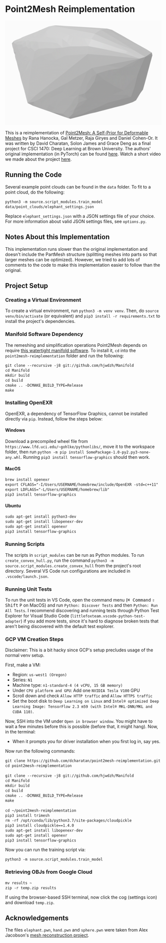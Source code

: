 # Point2Mesh Reimplementation

![](data/gifs/triceratops_gif_small.gif)

This is a reimplementation of [Point2Mesh: A Self-Prior for Deformable Meshes](https://ranahanocka.github.io/point2mesh/) by Rana Hanocka, Gal Metzer, Raja Giryes and Daniel Cohen-Or. It was written by David Charatan, Solon James and Grace Deng as a final project for CSCI 1470: Deep Learning at Brown University. The authors' original implementation (in PyTorch) can be found [here](https://github.com/ranahanocka/Point2Mesh/). Watch a short video we made about the project [here](https://youtu.be/k34zExyJHvo).

## Running the Code

Several example point clouds can be found in the `data` folder. To fit to a point cloud, do the following:

```
python3 -m source.script_modules.train_model data/point_clouds/elephant_settings.json
```

Replace `elephant_settings.json` with a JSON settings file of your choice. For more information about valid JSON settings files, see `options.py`.

## Notes About this Implementation

This implementation runs slower than the original implementation and doesn't include the PartMesh structure (splitting meshes into parts so that larger meshes can be optimized). However, we tried to add lots of comments to the code to make this implementation easier to follow than the original.

## Project Setup

### Creating a Virtual Environment

To create a virtual environment, run `python3 -m venv venv`. Then, do `source venv/bin/activate` (or equivalent) and `pip3 install -r requirements.txt` to install the project's dependencies.

### Manifold Software Dependency

The remeshing and simplification operations Point2Mesh depends on require [this watertight manifold software](https://github.com/hjwdzh/Manifold). To install it, `cd` into the `point2mesh-reimplementation` folder and run the following:

```
git clone --recursive -j8 git://github.com/hjwdzh/Manifold
cd Manifold
mkdir build
cd build
cmake .. -DCMAKE_BUILD_TYPE=Release
make
```

### Installing OpenEXR

OpenEXR, a dependency of TensorFlow Graphics, cannot be installed directly via `pip`. Instead, follow the steps below:

#### Windows

Download a precompiled wheel file from `https://www.lfd.uci.edu/~gohlke/pythonlibs/`, move it to the workspace folder, then run `python -m pip install SomePackage-1.0-py2.py3-none-any.whl`. Running `pip3 install tensorflow-graphics` should then work.

#### MacOS

```
brew install openexr
export CFLAGS="-I/Users/USERNAME/homebrew/include/OpenEXR -std=c++11"
export LDFLAGS="-L/Users/USERNAME/homebrew/lib"
pip3 install tensorflow-graphics
```

#### Ubuntu

```
sudo apt-get install python3-dev
sudo apt-get install libopenexr-dev
sudo apt-get install openexr
pip3 install tensorflow-graphics
```

### Running Scripts

The scripts in `script_modules` can be run as Python modules. To run `create_convex_hull.py`, run the command `python3 -m source.script_modules.create_convex_hull` from the project's root directory. Several VS Code run configurations are included in `.vscode/launch.json`.

### Running Unit Tests

To run the unit tests in VS Code, open the command menu (<kbd>⌘ Command</kbd> <kbd>⇧ Shift</kbd> <kbd>P</kbd> on MacOS) and run `Python: Discover Tests` and then `Python: Run All Tests`. I recommend discovering and running tests through Python Test Explorer for Visual Studio Code (`littlefoxteam.vscode-python-test-adapter`) if you add more tests, since it's hard to diagnose broken tests that aren't being discovered with the default test explorer.

### GCP VM Creation Steps

Disclaimer: This is a bit hacky since GCP's setup precludes usage of the normal venv setup.

First, make a VM:

- Region: `us-west1 (Oregon)`
- Series: `N1`
- Machine type: `n1-standard-4 (4 vCPU, 15 GB memory)`
- Under `CPU platform and GPU`: Add one `NVIDIA Tesla V100` GPU
- Scroll down and check `Allow HTTP traffic` and `Allow HTTPS traffic`
- Set the boot disk to `Deep Learning on Linux` and `Intel® optimized Deep Learning Image: TensorFlow 2.3 m59 (with Intel® MKL-DNN/MKL and CUDA 110)`.

Now, SSH into the VM under `Open in browser window`. You might have to wait a few minutes before this is possible (before that, it might hang). Now, in the terminal:

- When it prompts you for driver installation when you first log in, say yes.

Now run the following commands:

```
git clone https://github.com/dcharatan/point2mesh-reimplementation.git
cd point2mesh-reimplementation

git clone --recursive -j8 git://github.com/hjwdzh/Manifold
cd Manifold
mkdir build
cd build
cmake .. -DCMAKE_BUILD_TYPE=Release
make

cd ~/point2mesh-reimplementation
pip3 install trimesh
rm -rf /opt/conda/lib/python3.7/site-packages/cloudpickle
pip3 install cloudpickle==1.4.0
sudo apt-get install libopenexr-dev
sudo apt-get install openexr
pip3 install tensorflow-graphics
```

Now you can run the training script via:

```
python3 -m source.script_modules.train_model
```

### Retrieving OBJs from Google Cloud

```
mv results ~
zip -r temp.zip results
```

If using the browser-based SSH terminal, now click the cog (settings icon) and download `temp.zip`.

## Acknowledgements

The files `elephant.pwn`, `hand.pwn` and `sphere.pwn` were taken from Alex Jacobson's [mesh reconstruction project](https://github.com/alecjacobson/geometry-processing-mesh-reconstruction).
